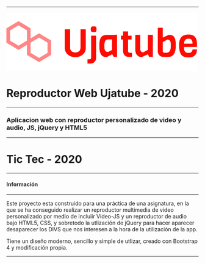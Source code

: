 ***
![img1](img/logo_small.png)
# Reproductor Web Ujatube - 2020

***

### Aplicacion web con reproductor personalizado de video y audio, JS, jQuery y HTML5
***

# Tic Tec - 2020

***

#### Información

***

Este proyecto esta construido para una práctica de una asignatura, en la que se ha conseguido
realizar un reproductor multimedia de video personalizado por medio de incluiir Video-JS y un
reproductor de audio bajo HTML5, CSS, y sobretodo la utlización de jQuery para hacer aparecer
desaparecer los DIVS que nos interesen a la hora de la utilización de la app.

Tiene un diseño moderno, sencillo y simple de utlizar, creado con Bootstrap 4 y modificación
propia.

***
